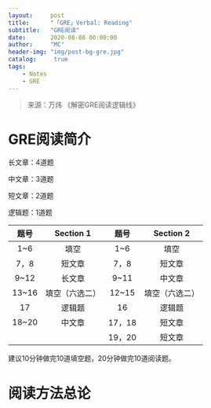 ```yaml
---
layout:     post
title:      "「GRE」Verbal: Reading"
subtitle:   "GRE阅读"
date:       2020-08-08 00:00:00
author:     "MC"
header-img: "img/post-bg-gre.jpg"
catalog:     true
tags:
    - Notes
    - GRE
---
```


> 来源：万炜 《解密GRE阅读逻辑线》

# GRE阅读简介

长文章：4道题

中文章：3道题

短文章：2道题

逻辑题：1道题

| 题号  |   Section 1    |  题号  |   Section 2    |
| :---: | :------------: | :----: | :------------: |
|  1~6  |      填空      |  1~6   |      填空      |
| 7，8  |     短文章     |  7，8  |     短文章     |
| 9~12  |     长文章     |  9~11  |     中文章     |
| 13~16 | 填空（六选二） | 12~15  | 填空（六选二） |
|  17   |     逻辑题     |   16   |     逻辑题     |
| 18~20 |     中文章     | 17，18 |     短文章     |
|       |                | 19，20 |     短文章     |

建议10分钟做完10道填空题，20分钟做完10道阅读题。

# 阅读方法总论

